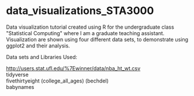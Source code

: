# data_visualizations_STA3000

Data visualization tutorial created using R for the undergraduate class "Statistical Computing" where I am a graduate teaching assistant. Visualization are shown using four different data sets, to demonstrate using ggplot2 and their analysis.

Data sets and Libraries Used:

http://users.stat.ufl.edu/%7Ewinner/data/nba_ht_wt.csv <br/>
tidyverse<br/>
fivethirtyeight (college_all_ages) (bechdel)<br/>
babynames<br/>
